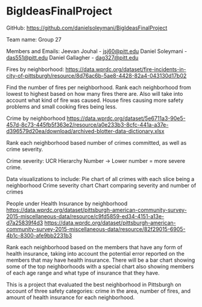 # BigIdeasFinalProject

GitHub: https://github.com/danielsoleymani/BigIdeasFinalProject

Team name: Group 27

Members and Emails:
Jeevan Jouhal - jsj60@pitt.edu
Daniel Soleymani - das551@pitt.edu
Daniel Gallagher - dag327@pitt.edu


Fires by neighborhood: https://data.wprdc.org/dataset/fire-incidents-in-city-of-pittsburgh/resource/8d76ac6b-5ae8-4428-82a4-043130d17b02

Find the number of fires per neighborhood.
Rank each neighborhood from lowest to highest based on how many fires there are. 
Also will take into account what kind of fire was caused. House fires causing more safety problems and small cooking fires being less.


Crime by neighborhood 
https://data.wprdc.org/dataset/5e6711a3-90e5-457d-8c73-445fb5f363e2/resource/a0e233b3-8cfc-441a-a37e-d396579d20ea/download/archived-blotter-data-dictionary.xlsx

Rank each neighborhood based number of crimes committed, as well as crime severity.

Crime severity: UCR Hierarchy Number → Lower number = more severe crime. 

Data visualizations to include: 
	Pie chart of all crimes with each slice being a neighborhood 
	Crime severity chart
	Chart comparing severity and number of crimes


People under Health Insurance by neighborhood
https://data.wprdc.org/dataset/pittsburgh-american-community-survey-2015-miscellaneous-data/resource/c9fd5859-ed34-4151-a13e-d7a25839f4d3 
https://data.wprdc.org/dataset/pittsburgh-american-community-survey-2015-miscellaneous-data/resource/82f29015-6905-4b1c-8300-afe9bb2231b3

Rank each neighborhood based on the members that have any form of health insurance, taking into account the potential error reported on the members that may have health insurance. There will be a bar chart showing some of the top neighborhoods with a special chart also showing members of each age range and what type of insurance that they have. 



This is a project that evaluated the best neighborhood in Pittsburgh on account of three safety categories: crime in the area, number of fires, and amount of health insurance for each neighborhood. 
